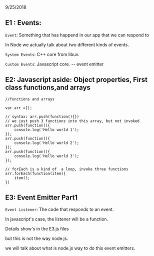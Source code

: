 9/25/2018


## E1 : Events:

`Event`: Something that has happend in our app that we can respond to

In Node we actually talk about two different kinds of events.

`System Events`: C++ core from libuv. 

`Custom Events`: Javascript core. -- event emitter



## E2: Javascript aside: Object properties, First class functions,and arrays

```
//functions and arrays

var arr =[];

// syntax: arr.push(function(){})
// we just push 3 functions into this array, but not invoked
arr.push(function(){
    console.log('Hello world 1');
});
arr.push(function(){
    console.log('Hello world 2');
});
arr.push(function(){
    console.log('Hello world 3');
});

// forEach is a kind of  a loop, invoke three functions
arr.forEach(function(item){
    item();
})
```


## E3: Event Emitter Part1

`Event Listener`: The code that responds to an event.

In javascript's case, the listener will be a function.


Details show's in the E3.js files

but this is not the way node.js.

we will talk about what is node.js way to do this event emitters.




